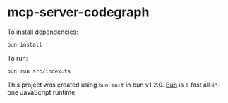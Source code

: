 # mcp-server-codegraph

To install dependencies:

```bash
bun install
```

To run:

```bash
bun run src/index.ts
```

This project was created using `bun init` in bun v1.2.0. [Bun](https://bun.sh) is a fast all-in-one JavaScript runtime.

